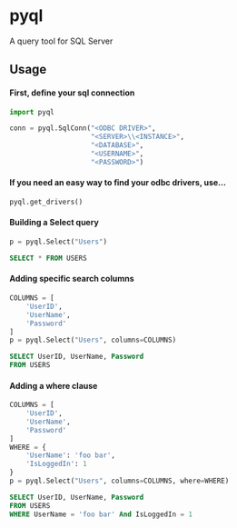 # pyql
A query tool for SQL Server

## Usage
#### First, define your sql connection
```python
import pyql

conn = pyql.SqlConn("<ODBC DRIVER>",
                    "<SERVER>\\<INSTANCE>",
                    "<DATABASE>",
                    "<USERNAME>",
                    "<PASSWORD>")
```
#### If you need an easy way to find your odbc drivers, use...
```python
pyql.get_drivers()
```
#### Building a Select query
```python
p = pyql.Select("Users")
```
```sql
SELECT * FROM USERS
```
#### Adding specific search columns
```python
COLUMNS = [
    'UserID',
    'UserName',
    'Password'
]
p = pyql.Select("Users", columns=COLUMNS)
```
```sql
SELECT UserID, UserName, Password 
FROM USERS
```
#### Adding a where clause
```python
COLUMNS = [
    'UserID',
    'UserName',
    'Password'
]
WHERE = {
    'UserName': 'foo bar',
    'IsLoggedIn': 1
}
p = pyql.Select("Users", columns=COLUMNS, where=WHERE)
```
```sql
SELECT UserID, UserName, Password 
FROM USERS 
WHERE UserName = 'foo bar' And IsLoggedIn = 1
```
